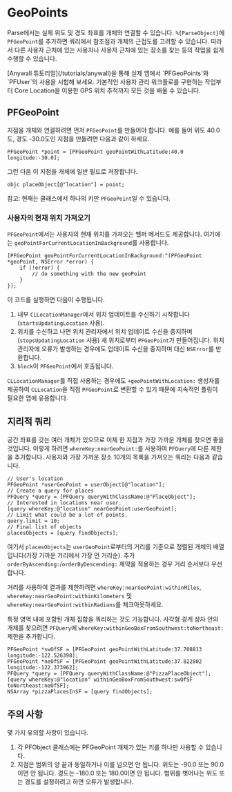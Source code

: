 # GeoPoints

Parse에서는 실제 위도 및 경도 좌표를 개체와 연결할 수 있습니다.  `%{ParseObject}`에 `PFGeoPoint`를 추가하면 쿼리에서 참조점과 개체의 근접도를 고려할 수 있습니다.  따라서 다른 사용자 근처에 있는 사용자나 사용자 근처에 있는 장소를 찾는 등의 작업을 쉽게 수행할 수 있습니다.

<div class='tip info'><div>
  [Anywall 튜토리얼](/tutorials/anywall)을 통해 실제 앱에서 `PFGeoPoints`와 `PFUser`의 사용을 시험해 보세요. 기본적인 사용자 관리 워크플로를 구현하는 작업부터 Core Location을 이용한 GPS 위치 추적까지 모든 것을 배울 수 있습니다.
</div></div>

## PFGeoPoint

지점을 개체와 연결하려면 먼저 `PFGeoPoint`를 만들어야 합니다.  예를 들어 위도 40.0도, 경도 -30.0도인 지점을 만들려면 다음과 같이 하세요.

```objc
PFGeoPoint *point = [PFGeoPoint geoPointWithLatitude:40.0 longitude:-30.0];
```

그런 다음 이 지점을 개체에 일반 필드로 저장합니다.

```objc placeObject[@"location"] = point;```

참고: 현재는 클래스에서 하나의 키만 `PFGeoPoint`일 수 있습니다.

### 사용자의 현재 위치 가져오기

`PFGeoPoint`에서는 사용자의 현재 위치를 가져오는 헬퍼 메서드도 제공합니다. 여기에는 `geoPointForCurrentLocationInBackground`를 사용합니다.

```objc
[PFGeoPoint geoPointForCurrentLocationInBackground:^(PFGeoPoint *geoPoint, NSError *error) {
    if (!error) {
        // do something with the new geoPoint
    }
}];
```

이 코드를 실행하면 다음이 수행됩니다.

1.  내부 `CLLocationManager`에서 위치 업데이트를 수신하기 시작합니다(`startsUpdatingLocation` 사용).
2.  위치를 수신하고 나면 위치 관리자에서 위치 업데이트 수신을 중지하며(`stopsUpdatingLocation` 사용) 새 위치로부터 `PFGeoPoint`가 만들어집니다. 위치 관리자에 오류가 발생하는 경우에도 업데이트 수신을 중지하며 대신 `NSError`를 반환합니다.
3.  `block`이 `PFGeoPoint`에서 호출됩니다.

`CLLocationManager`를 직접 사용하는 경우에도 `+geoPointWithLocation:` 생성자를 제공하여 `CLLocation`을 직접 `PFGeoPoint`로 변환할 수 있기 때문에 지속적인 폴링이 필요한 앱에 유용합니다.

## 지리적 쿼리

공간 좌표를 갖는 여러 개체가 있으므로 이제 한 지점과 가장 가까운 개체를 찾으면 좋을 것입니다.  이렇게 하려면 `whereKey:nearGeoPoint:`를 사용하여 `PFQuery`에 다른 제한을 추가합니다.  사용자와 가장 가까운 장소 10개의 목록을 가져오는 쿼리는 다음과 같습니다.

```objc
// User's location
PFGeoPoint *userGeoPoint = userObject[@"location"];
// Create a query for places
PFQuery *query = [PFQuery queryWithClassName:@"PlaceObject"];
// Interested in locations near user.
[query whereKey:@"location" nearGeoPoint:userGeoPoint];
// Limit what could be a lot of points.
query.limit = 10;
// Final list of objects
placesObjects = [query findObjects];
```

여기서 `placesObjects`는 `userGeoPoint`로부터의 거리를 기준으로 정렬된 개체의 배열입니다(가장 가까운 거리에서 가장 먼 거리순). 추가 `orderByAscending:`/`orderByDescending:` 제약을 적용하는 경우 거리 순서보다 우선합니다.

거리를 사용하여 결과를 제한하려면 `whereKey:nearGeoPoint:withinMiles`, `whereKey:nearGeoPoint:withinKilometers` 및 `whereKey:nearGeoPoint:withinRadians`를 체크아웃하세요.

특정 영역 내에 포함된 개체 집합을 쿼리하는 것도 가능합니다.  사각형 경계 상자 안의 개체를 찾으려면 `PFQuery`에 `whereKey:withinGeoBoxFromSouthwest:toNortheast:` 제한을 추가합니다.

```objc
PFGeoPoint *swOfSF = [PFGeoPoint geoPointWithLatitude:37.708813 longitude:-122.526398];
PFGeoPoint *neOfSF = [PFGeoPoint geoPointWithLatitude:37.822802 longitude:-122.373962];
PFQuery *query = [PFQuery queryWithClassName:@"PizzaPlaceObject"];
[query whereKey:@"location" withinGeoBoxFromSouthwest:swOfSF toNortheast:neOfSF];
NSArray *pizzaPlacesInSF = [query findObjects];
```

## 주의 사항

몇 가지 유의할 사항이 있습니다.

1.  각 PFObject 클래스에는 PFGeoPoint 개체가 있는 키를 하나만 사용할 수 있습니다.
2.  지점은 범위의 양 끝과 동일하거나 이를 넘으면 안 됩니다.  위도는 -90.0 또는 90.0이면 안 됩니다.  경도는 -180.0 또는 180.0이면 안 됩니다.  범위를 벗어나는 위도 또는 경도를 설정하려고 하면 오류가 발생합니다.
